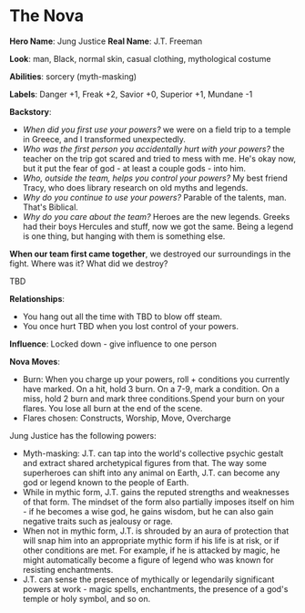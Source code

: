 <!-- TITLE: Jung Justice -->
<!-- SUBTITLE: A shapeshifter who becomes myths instead of animals -->

# The Nova
**Hero Name**: Jung Justice
**Real Name**: J.T. Freeman

**Look**: man, Black, normal skin, casual clothing, mythological costume

**Abilities**: sorcery (myth-masking)

**Labels**: Danger +1, Freak +2, Savior +0, Superior +1, Mundane -1

**Backstory**:
* *When did you first use your powers?* we were on a field trip to a temple in Greece, and I transformed unexpectedly.
* *Who was the first person you accidentally hurt with your powers?* the teacher on the trip got scared and tried to mess with me. He's okay now, but it put the fear of god - at least a couple gods - into him.
* *Who, outside the team, helps you control your powers?* My best friend Tracy, who does library research on old myths and legends.
* *Why do you continue to use your powers?* Parable of the talents, man. That's Biblical.
* *Why do you care about the team?* Heroes are the new legends. Greeks had their boys Hercules and stuff, now we got the same. Being a legend is one thing, but hanging with them is something else.

**When our team first came together**, we destroyed our surroundings in the fight. Where was it? What did we destroy?

TBD

**Relationships**:
* You hang out all the time with TBD to blow off steam.
* You once hurt TBD when you lost control of your powers.

**Influence**: Locked down - give influence to one person

**Nova Moves**:

* Burn: When you charge up your powers, roll + conditions you currently have marked. On a hit, hold 3 burn. On a 7-9, mark a condition. On a miss, hold 2 burn and mark three conditions.Spend your burn on your flares. You lose all burn at the end of the scene.
* Flares chosen: Constructs, Worship, Move, Overcharge

Jung Justice has the following powers:

* Myth-masking: J.T. can tap into the world's collective psychic gestalt and extract shared archetypical figures from that. The way some superheroes can shift into any animal on Earth, J.T. can become any god or legend known to the people of Earth.
* While in mythic form, J.T. gains the reputed strengths and weaknesses of that form. The mindset of the form also partially imposes itself on him - if he becomes a wise god, he gains wisdom, but he can also gain negative traits such as jealousy or rage.
* When not in mythic form, J.T. is shrouded by an aura of protection that will snap him into an appropriate mythic form if his life is at risk, or if other conditions are met. For example, if he is attacked by magic, he might automatically become a figure of legend who was known for resisting enchantments.
* J.T. can sense the presence of mythically or legendarily significant powers at work - magic spells, enchantments, the presence of a god's temple or holy symbol, and so on.